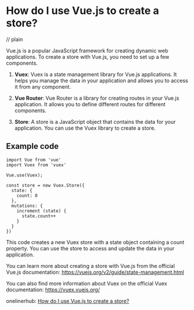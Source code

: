 # How do I use Vue.js to create a store?
// plain

Vue.js is a popular JavaScript framework for creating dynamic web applications. To create a store with Vue.js, you need to set up a few components.

1. **Vuex**: Vuex is a state management library for Vue.js applications. It helps you manage the data in your application and allows you to access it from any component.

2. **Vue Router**: Vue Router is a library for creating routes in your Vue.js application. It allows you to define different routes for different components.

3. **Store**: A store is a JavaScript object that contains the data for your application. You can use the Vuex library to create a store.

## Example code

```
import Vue from 'vue'
import Vuex from 'vuex'

Vue.use(Vuex);

const store = new Vuex.Store({
  state: {
    count: 0
  },
  mutations: {
    increment (state) {
      state.count++
    }
  }
})
```

This code creates a new Vuex store with a state object containing a count property. You can use the store to access and update the data in your application.

You can learn more about creating a store with Vue.js from the official Vue.js documentation: https://vuejs.org/v2/guide/state-management.html

You can also find more information about Vuex on the official Vuex documentation: https://vuex.vuejs.org/

onelinerhub: [How do I use Vue.js to create a store?](https://onelinerhub.com/vue.js/how-do-i-use-vue-js-to-create-a-store)